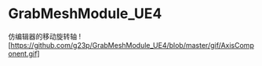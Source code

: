 # GrabMeshModule_UE4
仿编辑器的移动旋转轴
![https://github.com/g23p/GrabMeshModule_UE4/blob/master/gif/AxisComponent.gif]
